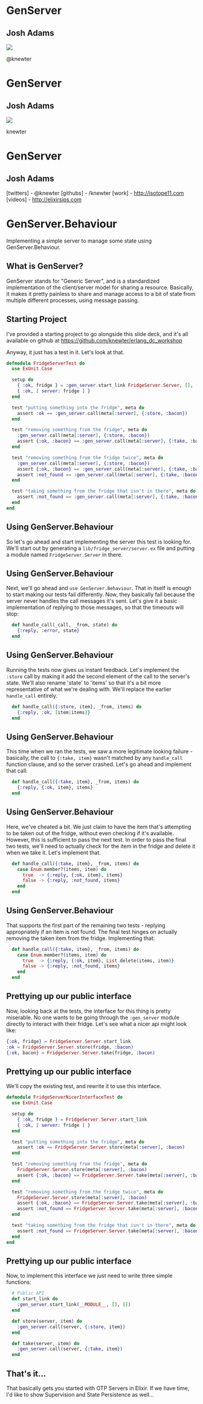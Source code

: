 # GenServer
## Josh Adams

![](https://pbs.twimg.com/profile_images/2284174758/v65oai7fxn47qv9nectx.png)

@knewter


# GenServer
## Josh Adams
![](https://github.global.ssl.fastly.net/images/modules/logos_page/GitHub-Mark.png)

knewter


# GenServer
## Josh Adams
[twitters] - @knewter
[githubs]  - /knewter
[work]     - http://isotope11.com
[videos]   - http://elixirsips.com


# GenServer.Behaviour
Implementing a simple server to manage some state using GenServer.Behaviour.


## What is GenServer?
GenServer stands for "Generic Server", and is a standardized implementation of
the client/server model for sharing a resource.  Basically, it makes it pretty
painless to share and manage access to a bit of state from multiple different
processes, using message passing.


## Starting Project
I've provided a starting project to go alongside this slide deck, and it's all
available on github at https://github.com/knewter/erlang_dc_workshop

Anyway, it just has a test in it.  Let's look at that.


```elixir
defmodule FridgeServerTest do
  use ExUnit.Case

  setup do
    { :ok, fridge } = :gen_server.start_link FridgeServer.Server, [], []
    { :ok, [ server: fridge ] }
  end

  test "putting something into the fridge", meta do
    assert :ok == :gen_server.call(meta[:server], {:store, :bacon})
  end

  test "removing something from the fridge", meta do
    :gen_server.call(meta[:server], {:store, :bacon})
    assert {:ok, :bacon} == :gen_server.call(meta[:server], {:take, :bacon})
  end

  test "removing something from the fridge twice", meta do
    :gen_server.call(meta[:server], {:store, :bacon})
    assert {:ok, :bacon} == :gen_server.call(meta[:server], {:take, :bacon})
    assert :not_found == :gen_server.call(meta[:server], {:take, :bacon})
  end

  test "taking something from the fridge that isn't in there", meta do
    assert :not_found == :gen_server.call(meta[:server], {:take, :bacon})
  end
end
```


## Using GenServer.Behaviour
So let's go ahead and start implementing the server this test is looking for.
We'll start out by generating a `lib/fridge_server/server.ex` file and putting a
module named `FridgeServer.Server` in there.


## Using GenServer.Behaviour
Next, we'll go ahead and `use GenServer.Behaviour`.  That in itself is enough to
start making our tests fail differently.  Now, they basically fail because the
server never handles the call messages it's sent.  Let's give it a basic
implementation of replying to those messages, so that the timeouts will stop:

```elixir
  def handle_call(_call, _from, state) do
    {:reply, :error, state}
  end
```


## Using GenServer.Behaviour
Running the tests now gives us instant feedback.  Let's implement the `:store`
call by making it add the second element of the call to the server's state.
We'll also rename 'state' to 'items' so that it's a bit more representative of
what we're dealing with.  We'll replace the earlier `handle_call` entirely.

```elixir
  def handle_call({:store, item}, _from, items) do
    {:reply, :ok, [item|items]}
  end
```


## Using GenServer.Behaviour
This time when we ran the tests, we saw a more legitimate looking failure -
basically, the call to `{:take, item}` wasn't matched by any `handle_call`
function clause, and so the server crashed.  Let's go ahead and implement that
call:

```elixir
  def handle_call({:take, item}, _from, items) do
    {:reply, {:ok, item}, items}
  end
```


## Using GenServer.Behaviour
Here, we've cheated a bit.  We just claim to have the item that's attempting to
be taken out of the fridge, without even checking if it's available.  However,
this is sufficient to pass the next test.  In order to pass the final two tests,
we'll need to actually check for the item in the fridge and delete it when we
take it.  Let's implement that.

```elixir
  def handle_call({:take, item}, _from, items) do
    case Enum.member?(items, item) do
      true  -> {:reply, {:ok, item}, items}
      false -> {:reply, :not_found, items}
    end
  end
```


## Using GenServer.Behaviour
That supports the first part of the remaining two tests - replying appropriately
if an item is not found.  The final test hinges on actually removing the taken
item from the fridge.  Implementing that:

```elixir
  def handle_call({:take, item}, _from, items) do
    case Enum.member?(items, item) do
      true  -> {:reply, {:ok, item}, List.delete(items, item)}
      false -> {:reply, :not_found, items}
    end
  end
```


## Prettying up our public interface
Now, looking back at the tests, the interface for this thing is pretty
miserable.  No one wants to be going through the `:gen_server` module directly
to interact with their fridge.  Let's see what a nicer api might look like:

```elixir
{:ok, fridge} = FridgeServer.Server.start_link
:ok = FridgeServer.Server.store(fridge, :bacon)
{:ok, bacon} = FridgeServer.Server.take(fridge, :bacon)
```


## Prettying up our public interface
We'll copy the existing test, and rewrite it to use this interface.

```elixir
defmodule FridgeServerNicerInterfaceTest do
  use ExUnit.Case

  setup do
    { :ok, fridge } = FridgeServer.Server.start_link
    { :ok, [ server: fridge ] }
  end

  test "putting something into the fridge", meta do
    assert :ok == FridgeServer.Server.store(meta[:server], :bacon)
  end

  test "removing something from the fridge", meta do
    FridgeServer.Server.store(meta[:server], :bacon)
    assert {:ok, :bacon} == FridgeServer.Server.take(meta[:server], :bacon)
  end

  test "removing something from the fridge twice", meta do
    FridgeServer.Server.store(meta[:server], :bacon)
    assert {:ok, :bacon} == FridgeServer.Server.take(meta[:server], :bacon)
    assert :not_found == FridgeServer.Server.take(meta[:server], :bacon)
  end

  test "taking something from the fridge that isn't in there", meta do
    assert :not_found == FridgeServer.Server.take(meta[:server], :bacon)
  end
end
```


## Prettying up our public interface
Now, to implement this interface we just need to write three simple functions:

```elixir
  # Public API
  def start_link do
    :gen_server.start_link(__MODULE__, [], [])
  end

  def store(server, item) do
    :gen_server.call(server, {:store, item})
  end

  def take(server, item) do
    :gen_server.call(server, {:take, item})
  end
```


## That's it...
That basically gets you started with OTP Servers in Elixir.  If we have time,
I'd like to show Supervision and State Persistence as well...

